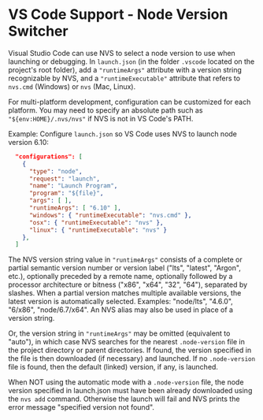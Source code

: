 # VS Code Support - Node Version Switcher

Visual Studio Code can use NVS to select a node version to use when launching or debugging. In `launch.json` (in the folder `.vscode` located on the project's root folder), add a `"runtimeArgs"` attribute with a version string recognizable by NVS, and a `"runtimeExecutable"` attribute that refers to `nvs.cmd` (Windows) or `nvs` (Mac, Linux).

For multi-platform development, configuration can be customized for each platform. You may need to specify an absolute path such as `"${env:HOME}/.nvs/nvs"` if NVS is not in VS Code's PATH.

Example: Configure `launch.json` so VS Code uses NVS to launch node version 6.10:
```json
  "configurations": [
    {
      "type": "node",
      "request": "launch",
      "name": "Launch Program",
      "program": "${file}",
      "args": [ ],
      "runtimeArgs": [ "6.10" ],
      "windows": { "runtimeExecutable": "nvs.cmd" },
      "osx": { "runtimeExecutable": "nvs" },
      "linux": { "runtimeExecutable": "nvs" }
    },
  ]
```

The NVS version string value in `"runtimeArgs"` consists of a complete or partial semantic version number or version label ("lts", "latest", "Argon", etc.), optionally preceded by a remote name, optionally followed by a processor architecture or bitness ("x86", "x64", "32", "64"), separated by slashes. When a partial version matches multiple available versions, the latest version is automatically selected. Examples: "node/lts", "4.6.0", "6/x86", "node/6.7/x64". An NVS alias may also be used in place of a version string.

Or, the version string in `"runtimeArgs"` may be omitted (equivalent to "auto"), in which case NVS searches for the nearest `.node-version` file in the project directory or parent directories. If found, the version specified in the file is then downloaded (if necessary) and launched. If no `.node-version` file is found, then the default (linked) version, if any, is launched.

When NOT using the automatic mode with a `.node-version` file, the node version specified in launch.json must have been already downloaded using the `nvs add` command. Otherwise the launch will fail and NVS prints the error message "specified version not found".
